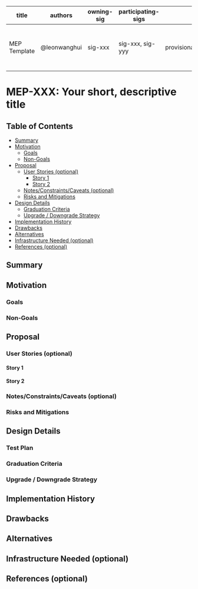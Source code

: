 <!--
**Note:** When your MEP is complete, all of these comment blocks should be removed.

**Note:** Any PRs to move a MEP to `implementable` or significant changes once
it is marked `implementable` must be approved by each of the MEP approvers.
If any of those approvers is no longer appropriate than changes to that list
should be approved by the remaining approvers and/or the owning SIG.
-->
| title | authors | owning-sig | participating-sigs | status | creation-date | reviewers | approvers | stage | milestone |
| ----- | ------- | ---------- | ------------------ | ------ | ------------- |--------- | --------- | ----- | --------- |
| MEP Template | @leonwanghui | sig-xxx | sig-xxx, sig-yyy | provisional/implementable/implemented/deferred/rejected/withdrawn/replaced | yyyy-mm-dd | TBD | TBD | alpha/beta/stable | alpha: "v0.5", beta: "v0.6", stable: "v1.0" |

# MEP-XXX: Your short, descriptive title

## Table of Contents
<!-- toc -->
- [Summary](#summary)
- [Motivation](#motivation)
  - [Goals](#goals)
  - [Non-Goals](#non-goals)
- [Proposal](#proposal)
  - [User Stories (optional)](#user-stories-optional)
    - [Story 1](#story-1)
    - [Story 2](#story-2)
  - [Notes/Constraints/Caveats (optional)](#notesconstraintscaveats-optional)
  - [Risks and Mitigations](#risks-and-mitigations)
- [Design Details](#design-details)
  - [Graduation Criteria](#graduation-criteria)
  - [Upgrade / Downgrade Strategy](#upgrade--downgrade-strategy)
- [Implementation History](#implementation-history)
- [Drawbacks](#drawbacks)
- [Alternatives](#alternatives)
- [Infrastructure Needed (optional)](#infrastructure-needed-optional)
- [References (optional)](#references-optional)
<!-- /toc -->

## Summary

<!--
This section is incredibly important for producing high quality user-focused
documentation such as release notes or a development roadmap.  It should be
possible to collect this information before implementation begins in order to
avoid requiring implementors to split their attention between writing release
notes and implementing the feature itself.  MEP editors, SIG Docs, and SIG PM
should help to ensure that the tone and content of the `Summary` section is
useful for a wide audience.

A good summary is probably at least a paragraph in length.

Both in this section and below, follow the guidelines of the [documentation
style guide]. In particular, wrap lines to a reasonable length, to make it
easier for reviewers to cite specific portions, and to minimize diff churn on
updates.

[documentation style guide]: https://gitee.com/mindspore/docs/blob/master/CONTRIBUTING_DOC.md
-->

## Motivation

<!--
This section is for explicitly listing the motivation, goals and non-goals of
this MEP. Describe why the change is important and the benefits to users.
-->

### Goals

<!--
List the specific goals of the MEP. What is it trying to achieve? How will we
know that this has succeeded?
-->

### Non-Goals

<!--
What is out of scope for this MEP? Listing non-goals helps to focus discussion
and make progress.
-->

## Proposal

<!--
This is where we get down to the specifics of what the proposal actually is.
This should have enough detail that reviewers can understand exactly what
you're proposing, but should not include things like API designs or
implementation. The "Design Details" section below is for the real
nitty-gritty.
-->

### User Stories (optional)

<!--
Detail the things that people will be able to do if this MEP is implemented.
Include as much detail as possible so that people can understand the "how" of
the system. The goal here is to make this feel real for users without getting
bogged down.
-->

#### Story 1

#### Story 2

### Notes/Constraints/Caveats (optional)

<!--
What are the caveats to the proposal?
What are some important details that didn't come across above.
Go in to as much detail as necessary here.
This might be a good place to talk about core concepts and how they relate.
-->

### Risks and Mitigations

<!--
What are the risks of this proposal and how do we mitigate. Think broadly.
For example, consider both security and how this will impact the larger
MindSpore ecosystem.
How will security be reviewed and by whom?
How will UX be reviewed and by whom?
Consider including folks that also work outside the SIG or subproject.
-->

## Design Details

<!--
This section should contain enough information that the specifics of your
change are understandable. This may include API specs (though not always
required) or even code snippets. If there's any ambiguity about HOW your
proposal will be implemented, this is the place to discuss them.
-->

### Test Plan

<!--
**Note:** *Not required until targeted at a release.*

Consider the following in developing a test plan for this enhancement:
- Will there be e2e and integration tests, in addition to unit tests?
- How will it be tested in isolation vs with other components?

No need to outline all of the test cases, just the general strategy. Anything
that would count as tricky in the implementation and anything particularly
challenging to test should be called out.

All code is expected to have adequate tests (eventually with coverage
expectations). Please adhere to the [MindSpore contributing guidelines][contributing-guidelines]
when drafting this test plan.

[contributing-guidelines]: https://gitee.com/mindspore/mindspore/blob/master/CONTRIBUTING.md
-->

### Graduation Criteria

<!--
**Note:** *Not required until targeted at a release.*

Define graduation milestones.

These may be defined in terms of API maturity, or as something else. The MEP
should keep this high-level with a focus on what signals will be looked at to
determine graduation.

Consider the following in developing the graduation criteria for this enhancement:
- Maturity levels (`alpha`, `beta`, `stable`)
- Deprecation policy (TBD)

Clearly define what graduation means by either linking to the [API doc definition](https://www.mindspore.cn/api/en/master/index.html), or by redefining what graduation means.

In general, we try to use the same stages (alpha, beta, stable), regardless how the
functionality is accessed.

Below are some examples to consider, in addition to the aforementioned maturity levels.

#### Alpha -> Beta Graduation

- Gather feedback from developers and surveys
- Complete features A, B, C
- Tests are in Testgrid and linked in MEP

#### Beta -> Stable Graduation

- N examples of real world usage
- N installs
- More rigorous forms of testing e.g., downgrade tests and scalability tests
- Allowing time for feedback

**Note:** Generally we also wait at least 2 releases between beta and
GA/stable, since there's no opportunity for user feedback, or even bug reports,
in back-to-back releases.
-->

### Upgrade / Downgrade Strategy

<!--
If applicable, how will the component be upgraded and downgraded? Make sure
this is in the test plan.

Consider the following in developing an upgrade/downgrade strategy for this
enhancement:
- What changes (in invocations, configurations, API use, etc.) is an existing
  cluster required to make on upgrade in order to keep previous behavior?
- What changes (in invocations, configurations, API use, etc.) is an existing
  cluster required to make on upgrade in order to make use of the enhancement?
-->

## Implementation History

<!--
Major milestones in the life cycle of a MEP should be tracked in this section.
Major milestones might include
- the `Summary` and `Motivation` sections being merged signaling SIG acceptance
- the `Proposal` section being merged signaling agreement on a proposed design
- the date implementation started
- the first MindSpore release where an initial version of the MEP was available
- the version of MindSpore where the MEP graduated to general availability
- when the MEP was retired or superseded
-->

## Drawbacks

<!--
Why should this MEP _not_ be implemented?
-->

## Alternatives

<!--
What other approaches did you consider and why did you rule them out? These do
not need to be as detailed as the proposal, but should include enough
information to express the idea and why it was not acceptable.
-->

## Infrastructure Needed (optional)

<!--
Use this section if you need things from the project/SIG. Examples include a
new subproject, repos requested, github details. Listing these here allows a
SIG to get the process for these resources started right away.
-->

## References (optional)

<!--
Listing some dependencies of `project` and `website` links mentioned in the
sections above if required.
-->

